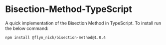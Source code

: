 # Bisection-Method-TypeScript
A quick implementation of the Bisection Method in TypeScript. 
To install run the below command:
```
npm install @flyn_nick/bisection-method@1.0.4
```
